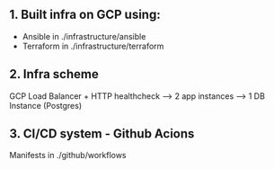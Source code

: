 ## 1. Built infra on GCP using:
  * Ansible in ./infrastructure/ansible
  * Terraform in ./infrastructure/terraform
## 2. Infra scheme
  GCP Load Balancer + HTTP healthcheck --> 2 app instances --> 1 DB Instance (Postgres)
## 3. CI/CD system - Github Acions
Manifests in ./github/workflows
